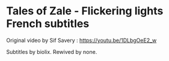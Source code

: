# Tales of Zale - Flickering lights French subtitles

Original video by Sif Savery : https://youtu.be/1DLbgOeE2_w

Subtitles by biolix.
Rewived by none.
